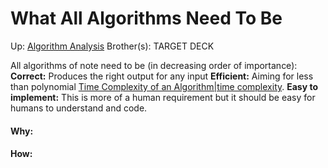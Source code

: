 # What All Algorithms Need To Be

Up: [Algorithm Analysis](algorithm_analysis)
Brother(s):
TARGET DECK

All algorithms of note need to be (in decreasing order of importance):
	**Correct:** Produces the right output for any input
	**Efficient:** Aiming for less than polynomial [Time Complexity of an Algorithm|time complexity](time_complexity_of_an_algorithm|time_complexity).
	**Easy to implement:** This is more of a human requirement but it should be easy for humans to understand and code.



































#### Why:
#### How:









